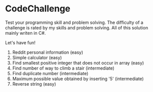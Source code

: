 # CodeChallenge
Test your programming skill and problem solving. The difficulty of a challenge is rated by my skills and problem solving. All of this solution mainly writen in C#. 

Let's have fun!

1. Reddit personal information (easy)
2. Simple calculator (easy)
3. Find smallest positive integer that does not occur in array (easy)
4. Find number of way to climb a stair (intermediate)
5. Find duplicate number (intermediate)
6. Maximum possible value obtained by inserting '5' (intermediate)
7. Reverse string (easy)
